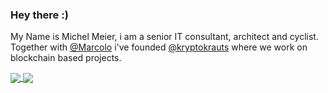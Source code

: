 ### Hey there :)
My Name is Michel Meier, i am a senior IT consultant, architect and cyclist. Together with [@Marcolo](https://github.com/marc0olo) i've founded [@kryptokrauts](https://github.com/kryptokrauts) where we work on blockchain based projects.

<a href="https://github.com/anuraghazra/convoychat">
  <img align="center" src="https://github-readme-stats.vercel.app/api?username=mitch-lbw&show_icons=true&theme=merko" />
</a>
<a href="https://github.com/anuraghazra/github-readme-stats">
  <img align="center" src="https://github-readme-stats.vercel.app/api/top-langs/?username=mitch-lbw&layout=compact&theme=merko" />
</a>

<!--
**mitch-lbw/mitch-lbw** is a ✨ _special_ ✨ repository because its `README.md` (this file) appears on your GitHub profile.

Here are some ideas to get you started:

- 🔭 I’m currently working on ...
- 🌱 I’m currently learning ...
- 👯 I’m looking to collaborate on ...
- 🤔 I’m looking for help with ...
- 💬 Ask me about ...
- 📫 How to reach me: ...
- 😄 Pronouns: ...
- ⚡ Fun fact: ...
-->
